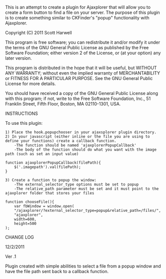 This is an attempt to create a plugin for Ajaxplorer that will allow you to create a form button to find a file on your server.
The purpose of this plugin is to create something similar to CKFinder's "popup" functionality with Ajaxplorer.

Copyright (C) 2011 Scott Harwell

This program is free software; you can redistribute it and/or
modify it under the terms of the GNU General Public License
as published by the Free Software Foundation; either version 2
of the License, or (at your option) any later version.

This program is distributed in the hope that it will be useful,
but WITHOUT ANY WARRANTY; without even the implied warranty of
MERCHANTABILITY or FITNESS FOR A PARTICULAR PURPOSE.  See the
GNU General Public License for more details.

You should have received a copy of the GNU General Public License
along with this program; if not, write to the Free Software
Foundation, Inc., 51 Franklin Street, Fifth Floor, Boston, MA  02110-1301, USA.

INSTRUCTIONS

To use this plugin: 

	1) Place the hook.popupchooser in your ajaxsplorer plugin directory.
	2) In your javascript (either inline or the file you are using to define your functions) create a callback function.
		-The function should be named 'ajaxplorerPopupCallback'
		-The body of the function should do what you want with the image path (such as set an input value)
	
	function ajaxplorerPopupCallback(filePath){
		$('.imagepath').val(filePath);
	}
		
	3) Create a function to popup the window:
		-The external_selector_type options must be set to popup
		-The relative_path parameter must be set and it must point to the ajaxplorer folder that stores your files
	
	function chooseFile(){
		var fbWindow = window.open(
		"/ajaxplorer/?external_selector_type=popup&relative_path=/files/",
		"ajaxplorer",
		width=600,
		height=500
	);
	
CHANGE LOG

12/2/2011

Ver .1

Plugin created with simple abilities to select a file from a popup window and have the file path sent back to a callback function.